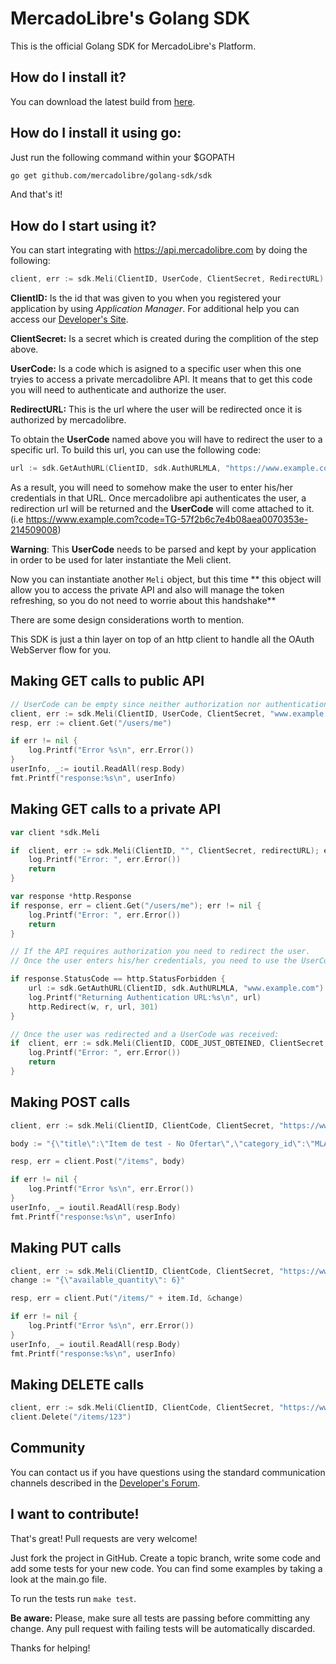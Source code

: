 # MercadoLibre's Golang SDK

This is the official Golang SDK for MercadoLibre's Platform.

## How do I install it?

You can download the latest build from [here](https://github.com/mercadolibre/golang-sdk/archive/master.zip).

## How do I install it using go:

Just run the following command within your $GOPATH

```bash
go get github.com/mercadolibre/golang-sdk/sdk
```

And that's it!

## How do I start using it?

You can start integrating with https://api.mercadolibre.com by doing the following:

```go
client, err := sdk.Meli(ClientID, UserCode, ClientSecret, RedirectURL)
```
**ClientID:** Is the id that was given to you when you registered your application by using *Application Manager*. For additional help you can access our [Developer's Site](http://developers.mercadolibre.com/register-your-application/).

**ClientSecret:** Is a secret which is created during the complition of the step above.

**UserCode:** Is a code which is asigned to a specific user when this one tryies to access a private mercadolibre API. It means that to get this code you will need to authenticate and authorize the user.

**RedirectURL:** This is the url where the user will be redirected once it is authorized by mercadolibre.

To obtain the **UserCode** named above you will have to redirect the user to a specific url. To build this url, you can use the following code:

```go
url := sdk.GetAuthURL(ClientID, sdk.AuthURLMLA, "https://www.example.com")
```

As a result, you will need to somehow make the user to enter his/her credentials in that URL. Once mercadolibre api authenticates the user, a redirection url will be returned and the **UserCode** will come attached to it. (i.e https://www.example.com?code=TG-57f2b6c7e4b08aea0070353e-214509008)

**Warning**: This **UserCode** needs to be parsed and kept by your application in order to be used for later instantiate the Meli client.

Now you can instantiate another ```Meli``` object, but this time ** this object will allow you to access the private API and also will manage the token refreshing, so you do not need to worrie about this handshake**

There are some design considerations worth to mention.

This SDK is just a thin layer on top of an http client to handle all the OAuth WebServer flow for you.


## Making GET calls to public API

```go
// UserCode can be empty since neither authorization nor authentication is needed.
client, err := sdk.Meli(ClientID, UserCode, ClientSecret, "www.example.com")
resp, err := client.Get("/users/me")

if err != nil {
    log.Printf("Error %s\n", err.Error())
}
userInfo, _:= ioutil.ReadAll(resp.Body)
fmt.Printf("response:%s\n", userInfo)

```


## Making GET calls to a private API
```go
var client *sdk.Meli

if  client, err := sdk.Meli(ClientID, "", ClientSecret, redirectURL); err != nil {
    log.Printf("Error: ", err.Error())
    return
}

var response *http.Response
if response, err = client.Get("/users/me"); err != nil {
    log.Printf("Error: ", err.Error())
    return
}

// If the API requires authorization you need to redirect the user.
// Once the user enters his/her credentials, you need to use the UserCode to instantiate a new client, but this time it will be able to query private APIs.

if response.StatusCode == http.StatusForbidden {
    url := sdk.GetAuthURL(ClientID, sdk.AuthURLMLA, "www.example.com")
    log.Printf("Returning Authentication URL:%s\n", url)
    http.Redirect(w, r, url, 301)
}

// Once the user was redirected and a UserCode was received:
if  client, err := sdk.Meli(ClientID, CODE_JUST_OBTEINED, ClientSecret, redirectURL); err != nil {
    log.Printf("Error: ", err.Error())
    return
}
```

## Making POST calls

```go
client, err := sdk.Meli(ClientID, ClientCode, ClientSecret, "https://www.example.com")

body := "{\"title\":\"Item de test - No Ofertar\",\"category_id\":\"MLA1912\",\"price\":10,\"currency_id\":\"ARS\",\"available_quantity\":1,\"buying_mode\":\"buy_it_now\",\"listing_type_id\":\"bronze\",\"condition\":\"new\",\"description\": \"Item:,  Ray-Ban WAYFARER Gloss Black RB2140 901  Model: RB2140. Size: 50mm. Name: WAYFARER. Color: Gloss Black. Includes Ray-Ban Carrying Case and Cleaning Cloth. New in Box\",\"video_id\": \"YOUTUBE_ID_HERE\",\"warranty\": \"12 months by Ray Ban\",\"pictures\":[{\"source\":\"http://upload.wikimedia.org/wikipedia/commons/f/fd/Ray_Ban_Original_Wayfarer.jpg\"},{\"source\":\"http://en.wikipedia.org/wiki/File:Teashades.gif\"}]}"

resp, err = client.Post("/items", body)

if err != nil {
    log.Printf("Error %s\n", err.Error())
}
userInfo, _= ioutil.ReadAll(resp.Body)
fmt.Printf("response:%s\n", userInfo)

```
## Making PUT calls

```go
client, err := sdk.Meli(ClientID, ClientCode, ClientSecret, "https://www.example.com")
change := "{\"available_quantity\": 6}"

resp, err = client.Put("/items/" + item.Id, &change)

if err != nil {
    log.Printf("Error %s\n", err.Error())
}
userInfo, _= ioutil.ReadAll(resp.Body)
fmt.Printf("response:%s\n", userInfo)
```
## Making DELETE calls

```go
client, err := sdk.Meli(ClientID, ClientCode, ClientSecret, "https://www.example.com")
client.Delete("/items/123")
```

## Community

You can contact us if you have questions using the standard communication channels described in the [Developer's Forum](http://developers-forum.mercadolibre.com/).

## I want to contribute!

That's great! Pull requests are very welcome!

Just fork the project in GitHub. Create a topic branch, write some code and add some tests for your new code.
You can find some examples by taking a look at the main.go file.

To run the tests run ```make test```.

**Be aware:** Please, make sure all tests are passing before committing any change. Any pull request with failing tests will be automatically discarded.

Thanks for helping!